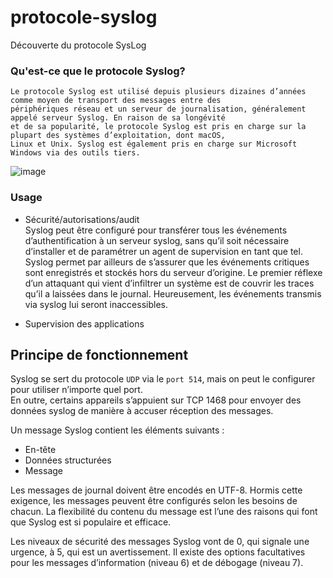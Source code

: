 # protocole-syslog
Découverte du protocole SysLog

### Qu'est-ce que le protocole Syslog?
```
Le protocole Syslog est utilisé depuis plusieurs dizaines d’années comme moyen de transport des messages entre des
périphériques réseau et un serveur de journalisation, généralement appelé serveur Syslog. En raison de sa longévité
et de sa popularité, le protocole Syslog est pris en charge sur la plupart des systèmes d’exploitation, dont macOS,
Linux et Unix. Syslog est également pris en charge sur Microsoft Windows via des outils tiers.
```

![image](https://user-images.githubusercontent.com/83721477/168556535-37392dcc-eaed-462c-8ce6-d03338d2d3a8.png)


### Usage
* Sécurité/autorisations/audit<br>Syslog peut être configuré pour transférer tous les événements d’authentification à un serveur syslog, sans qu’il soit nécessaire d’installer et de paramétrer un agent de supervision en tant que tel.<br>Syslog permet par ailleurs de s’assurer que les événements critiques sont enregistrés et stockés hors du serveur d’origine. Le premier réflexe d’un attaquant qui vient d’infiltrer un système est de couvrir les traces qu’il a laissées dans le journal. Heureusement, les événements transmis via syslog lui seront inaccessibles.

* Supervision des applications

## Principe de fonctionnement
Syslog se sert du protocole `UDP` via le `port 514`, mais on peut le configurer pour utiliser n’importe quel port.<br>En outre, certains appareils s’appuient sur TCP 1468 pour envoyer des données syslog de manière à accuser réception des messages.

Un message Syslog contient les éléments suivants :
* En-tête
* Données structurées
* Message

Les messages de journal doivent être encodés en UTF-8. Hormis cette exigence, les messages peuvent être configurés selon les besoins de chacun. La flexibilité du contenu du message est l’une des raisons qui font que Syslog est si populaire et efficace.<br>

Les niveaux de sécurité des messages Syslog vont de 0, qui signale une urgence, à 5, qui est un avertissement. Il existe des options facultatives pour les messages d’information (niveau 6) et de débogage (niveau 7).
